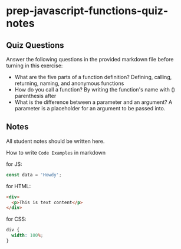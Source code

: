 # prep-javascript-functions-quiz-notes

## Quiz Questions

Answer the following questions in the provided markdown file before turning in this exercise:

- What are the five parts of a function definition?
Defining, calling, returning, naming, and anonymous functions
- How do you call a function?
By writing the function's name with () parenthesis after
- What is the difference between a parameter and an argument?
A parameter is a placeholder for an argument to be passed into.
## Notes

All student notes should be written here.

How to write `Code Examples` in markdown

for JS:

```javascript
const data = 'Howdy';
```

for HTML:

```html
<div>
  <p>This is text content</p>
</div>
```

for CSS:

```css
div {
  width: 100%;
}
```
